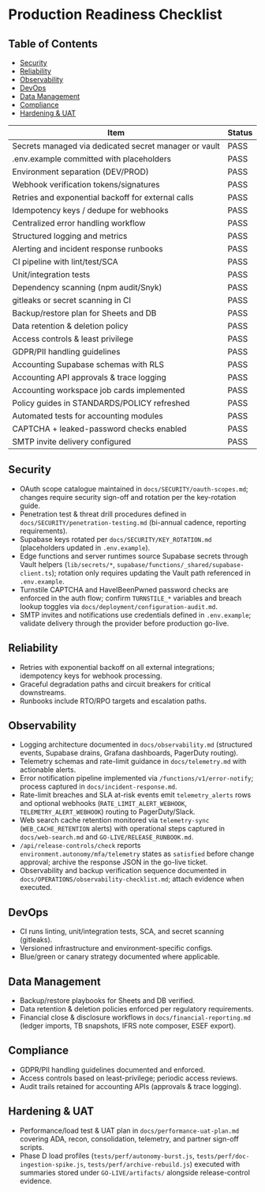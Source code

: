 # Production Readiness Checklist

## Table of Contents
- [Security](#security)
- [Reliability](#reliability)
- [Observability](#observability)
- [DevOps](#devops)
- [Data Management](#data-management)
- [Compliance](#compliance)
- [Hardening & UAT](#hardening--uat)

| Item | Status |
|---|---|
| Secrets managed via dedicated secret manager or vault | PASS |
| .env.example committed with placeholders | PASS |
| Environment separation (DEV/PROD) | PASS |
| Webhook verification tokens/signatures | PASS |
| Retries and exponential backoff for external calls | PASS |
| Idempotency keys / dedupe for webhooks | PASS |
| Centralized error handling workflow | PASS |
| Structured logging and metrics | PASS |
| Alerting and incident response runbooks | PASS |
| CI pipeline with lint/test/SCA | PASS |
| Unit/integration tests | PASS |
| Dependency scanning (npm audit/Snyk) | PASS |
| gitleaks or secret scanning in CI | PASS |
| Backup/restore plan for Sheets and DB | PASS |
| Data retention & deletion policy | PASS |
| Access controls & least privilege | PASS |
| GDPR/PII handling guidelines | PASS |
| Accounting Supabase schemas with RLS | PASS |
| Accounting API approvals & trace logging | PASS |
| Accounting workspace job cards implemented | PASS |
| Policy guides in STANDARDS/POLICY refreshed | PASS |
| Automated tests for accounting modules | PASS |
| CAPTCHA + leaked-password checks enabled | PASS |
| SMTP invite delivery configured | PASS |

## Security
- OAuth scope catalogue maintained in `docs/SECURITY/oauth-scopes.md`; changes require security sign-off and rotation per the key-rotation guide.
- Penetration test & threat drill procedures defined in `docs/SECURITY/penetration-testing.md` (bi-annual cadence, reporting requirements).
- Supabase keys rotated per `docs/SECURITY/KEY_ROTATION.md` (placeholders updated in `.env.example`).
- Edge functions and server runtimes source Supabase secrets through Vault helpers (`lib/secrets/*`, `supabase/functions/_shared/supabase-client.ts`); rotation only requires updating the Vault path referenced in `.env.example`.
- Turnstile CAPTCHA and HaveIBeenPwned password checks are enforced in the auth flow; confirm `TURNSTILE_*` variables and breach lookup toggles via `docs/deployment/configuration-audit.md`.
- SMTP invites and notifications use credentials defined in `.env.example`; validate delivery through the provider before production go-live.

## Reliability
- Retries with exponential backoff on all external integrations; idempotency keys for webhook processing.
- Graceful degradation paths and circuit breakers for critical downstreams.
- Runbooks include RTO/RPO targets and escalation paths.

## Observability
- Logging architecture documented in `docs/observability.md` (structured events, Supabase drains, Grafana dashboards, PagerDuty routing).
- Telemetry schemas and rate-limit guidance in `docs/telemetry.md` with actionable alerts.
- Error notification pipeline implemented via `/functions/v1/error-notify`; process captured in `docs/incident-response.md`.
- Rate-limit breaches and SLA at-risk events emit `telemetry_alerts` rows and optional webhooks (`RATE_LIMIT_ALERT_WEBHOOK`, `TELEMETRY_ALERT_WEBHOOK`) routing to PagerDuty/Slack.
- Web search cache retention monitored via `telemetry-sync` (`WEB_CACHE_RETENTION` alerts) with operational steps captured in `docs/web-search.md` and `GO-LIVE/RELEASE_RUNBOOK.md`.
- `/api/release-controls/check` reports `environment.autonomy/mfa/telemetry` states as `satisfied` before change approval; archive the response JSON in the go-live ticket.
- Observability and backup verification sequence documented in `docs/OPERATIONS/observability-checklist.md`; attach evidence when executed.

## DevOps
- CI runs linting, unit/integration tests, SCA, and secret scanning (gitleaks).
- Versioned infrastructure and environment-specific configs.
- Blue/green or canary strategy documented where applicable.

## Data Management
- Backup/restore playbooks for Sheets and DB verified.
- Data retention & deletion policies enforced per regulatory requirements.
- Financial close & disclosure workflows in `docs/financial-reporting.md` (ledger imports, TB snapshots, IFRS note composer, ESEF export).

## Compliance
- GDPR/PII handling guidelines documented and enforced.
- Access controls based on least-privilege; periodic access reviews.
- Audit trails retained for accounting APIs (approvals & trace logging).

## Hardening & UAT
- Performance/load test & UAT plan in `docs/performance-uat-plan.md` covering ADA, recon, consolidation, telemetry, and partner sign-off scripts.
- Phase D load profiles (`tests/perf/autonomy-burst.js`, `tests/perf/doc-ingestion-spike.js`, `tests/perf/archive-rebuild.js`) executed with summaries stored under `GO-LIVE/artifacts/` alongside release-control evidence.
